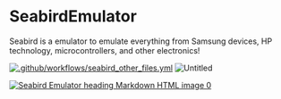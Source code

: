 # SeabirdEmulator
Seabird is a emulator to emulate everything from Samsung devices, HP technology, microcontrollers, and other electronics!


[![.github/workflows/seabird_other_files.yml](https://github.com/Boonk8812/SeabirdEmulator/actions/workflows/seabird_other_files.yml/badge.svg)](https://github.com/Boonk8812/SeabirdEmulator/actions/workflows/seabird_other_files.yml)
![Untitled](https://github.com/Boonk8812/SeabirdEmulator/assets/111024718/1736adcc-f348-4c43-ae04-6096e86716e7)


<p><a href="https://ibb.co/8b15hnz"><img src="https://i.ibb.co/1MFqSYs/Untitled34334324623784687326ff9f7c0287a.png" alt="Seabird Emulator heading Markdown HTML image 0" border="0"></a></p>
